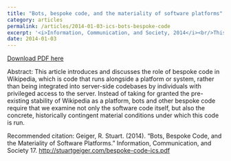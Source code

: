 ```yaml
---
title: "Bots, bespoke code, and the materiality of software platforms"
category: articles
permalink: /articles/2014-01-03-ics-bots-bespoke-code
excerpt: '<i>Information, Communication, and Society, 2014</i><br/>This article introduces and discusses the role of bespoke code in Wikipedia, which is code that runs alongside a platform or system, rather than being integrated into server-side codebases.'
date: 2014-01-03
---
```


<a href='http://stuartgeiger.com/bespoke-code-ics.pdf'>Download PDF here</a>

Abstract: This article introduces and discusses the role of bespoke code in Wikipedia, which is code that runs alongside a platform or system, rather than being integrated into server-side codebases by individuals with privileged access to the server. Instead of taking for granted the pre-existing stability of Wikipedia as a platform, bots and other bespoke code require that we examine not only the software code itself, but also the concrete, historically contingent material conditions under which this code is run.

 Recommended citation: Geiger, R. Stuart. (2014). “Bots, Bespoke Code, and the Materiality of Software Platforms.” Information, Communication, and Society 17.  http://stuartgeiger.com/bespoke-code-ics.pdf